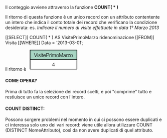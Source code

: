 Il conteggio avviene attraverso la funzione **COUNT( * )** 

Il ritorno di questa funzione è un unico record con un attributo contentente un intero che indica il conto totale dei record che verificano la condizione desiderata:
es.
*Indicare il numero di visite effettuate in data 1° Marzo 2013*

[[SELECT]] COUNT( * ) AS VisitePrimoMarzo                                ridenominazione
[[FROM]] Visita
[[WHERE]] Data = ‘2013-03-01’;

il ritorno è           ![Pasted image 20250419163921](../../../immagini/Pasted%20image%2020250419163921.png)


#### COME OPERA?

Prima di tutto fa la selezione dei record scelti, e poi "comprime" tutto e restiuisce un unico record con l'intero.


#### COUNT DISTINCT:
Possono sorgere problemi nel momento in cui ci possono essere duplicati e ci interessa solo uno dei vari record: viene utile allora utilizzare COUNT (DISTINCT NomeAttributo), così da non avere duplicati di quel attributo.

